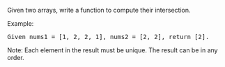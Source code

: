 Given two arrays, write a function to compute their intersection.

Example:
<pre>
Given nums1 = [1, 2, 2, 1], nums2 = [2, 2], return [2].
</pre>
Note:
Each element in the result must be unique.
The result can be in any order.
